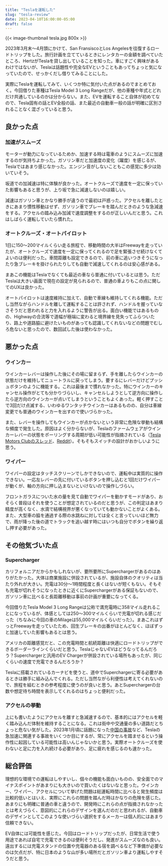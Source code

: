 ```yaml
---
title: "Teslaを運転した"
slug: "tesla-review"
date: 2023-04-10T16:00:00-05:00
draft: false
---
```


{{< image-thumbnail tesla.jpg 800x >}}

2023年3月末～4月頭にかけて、San FransiscoとLos Angelesを往復するロードトリップをした。旅行計画を立てているときにレンタカーの金額を調べていたところ、HertzがTeslaを貸し出していることを知った。車にすごく興味があるわけではないが、Teslaは話題性や完全なEVということもあってちょっと気になっていたので、せっかくだし借りてみることにした。

<!--more-->

実際にTeslaを運転してみて、いくつか特に気付いた点があるのでまとめておく。今回借りた車種はTesla Model 3 Long Rangeだが、他の車種や年式とどれだけ共通しているのかは分からない。また、EVを運転すること自体が初めてなので、Tesla固有の話とEV全般の話、また最近の自動車一般の話が明確に区別されることなく混ざっていると思う。

## 良かった点

### 加速がスムーズ

モーターが動力になっているためか、加速する時は電車のようにスムーズに加速するのが気持ちよかった。ガソリン車だと加速度の変化（躍度）を感じるが、Teslaではあまり感じなかった。エンジン音がしないこともこの感覚に多少は効いていそう。

坂道での加減速は特に体験が良かった。オートクルーズで速度を一定に保っていた影響もあると思うが、上り坂で急に減速しないのは嬉しい。

減速はガソリン車とかなり勝手が違うので最初は戸惑った。アクセルを離したときにあまり慣性移動はせず、ガソリン車でブレーキを踏んだときのような急減速をする。アクセルの踏み込み加減で速度調整をするのが正しいんだと思う。これはしばらく運転していたら慣れた。

### オートクルーズ・オートパイロット

1日に150～200マイルくらい走る旅程で、移動時間の大半はFreewayを走っていたが、オートクルーズで速度を一定に保ってくれるので足を緊張させ続けなくてよいのは便利だった。車間距離も設定できるので、前の車に追いつきそうになったり急ブレーキを掛けられたりしても自動で減速してくれるのは安心感がある。

まあこの機能はTeslaでなくても最近の車なら普通に付いているとは思う。ただTeslaは大きい画面で現在の設定が見られるので、普通の車よりもこの点に関してのUXは良かった。

オートパイロットは速度維持に加えて、自動で車線も維持してくれる機能。ただし当然ながらハンドルを離して運転することは許されず、ハンドルを握っていなさそうだと思われると力を入れるように警告が出る。面白い機能ではあるものの、Highwayの合流等で道幅が極端に変わると境界線を見失ってふらついたり、路上や道路脇に避けたいものがあっても認識してくれないなどの問題でむしろ危ないと思ったので、数回試した後は使わなかった。

## 悪かった点

### ウインカー

ウインカーレバーは操作した後にその場に留まらず、手を離したらウインカーの状態だけを維持してニュートラルに戻ってしまう。要するにレバーだけどプッシュボタンのように機能する。これは最後まで慣れなかった。特にウインカーのキャンセル操作がとても分かりづらいし、キャンセルしようとして逆方向に操作したら逆方向のウインカーが点いてしまうということもよくあった。軽く押すことで3回だけ点滅する、いわゆるワンタッチウインカーはあるものの、自分は車線変更でも普通のウインカーを出すので使いづらかった。

また、レバーを操作してもウインカーが点かないという非常に危険な挙動も結構な頻度で発生した。原因はよく分からないが、Teslaのファームウェアがウインカーレバーの状態をポーリングする周期が低い可能性が指摘されている（[Tesla Motors Clubのスレッド](https://teslamotorsclub.com/tmc/posts/6133953/)、[Reddit](https://www.reddit.com/r/RealTesla/comments/x2du17/turn_signals_in_the_tesla_doesnt_always_register/)）。そもそもスイッチの設計がおかしいように思う。

### ワイパー

ワイパーの設定はタッチスクリーンでしかできないので、運転中は実質的に操作できない。一応左レバーの先に付いているボタンを押し込むと1回だけワイパーが動くが、軸の方向に押し込まないといけないので操作しづらい。

フロントガラスについた水の量を見て自動でワイパーを動かすモードがあり、おそらく普段はそれを使うことが想定されているのだと思うが、この判定はあまり精度が高くなく、水滴で結構視界が悪くなっていても動かないことがよくある。また、大型車の脇を通過する際の水跳ねに対しては全くと言っていいほど無力で、雨が降った後の道でトラックを追い越す時にはいつも自分でボタンを繰り返し押す必要があった。

## その他気づいた点

### Supercharger

カリフォルニアだからかもしれないが、要所要所にSuperchargerがあるのはありがたかった。大体は商業施設に併設されているが、施設自体のクオリティは当たり外れが大きい。充電は30分～1時間程度と長くはないが短くもない。そもそも充電が切れそうになったときに近くにSuperchargerがある保証もないので、ガソリン車に比べると長距離移動は事前の計画が重要になってくる。

今回借りたTesla Model 3 Long Rangeは公称で満充電時に358マイル走れることになっているが、体感としては250～300マイルくらいで充電が切れる感じだった（ちなみに今回の車のMilageは55,000マイルくらいだった）。まあこれはずっとFreewayを走っていたため、回生ブレーキの出番がほとんどなく、ほぼずっと加速していた影響もあるとは思う。

アメリカの距離感覚だと、この充電時間と航続距離は快適にロードトリップができるボーダーラインくらいだと思う。TeslaじゃないEVはどうなってるんだろう？Superchargerと汎用のEV Chargerが併設されている場所もあったが、同じくらいの速度で充電できるんだろうか？

Teslaに搭載されているカーナビを使うと、道中でSuperchargerに寄る必要があるときは勝手に組み込んでくれる。ただし当然ながら利便性は考えてくれないので、旅程を組むときの参考程度に使うのが良いと思う。あとSuperchargerの台数や想定待ち時間を表示してくれるのはちょっと便利だった。

### アクセルの挙動

上にも書いたようにアクセルを離すと急減速するので、基本的にはアクセルを軽く踏み込んだ体制を維持することになる。これは街中や交通量の多い道路だとちょっと危ない気がした。2023年1月頃に話題になった[中国の事故](https://www.teslarati.com/fatal-tesla-model-y-crash-investigation-accelerator-pressed-viral-video/)など、Teslaの急加速に関連する事故をいくつか目にするが、常にアクセルを踏ませるという操作性に起因している可能性は高いんじゃないかと思う。実際オートクルーズを使わないと足に力を入れ続ける必要があり、足に疲れを感じるのも速かった。

## 総合評価

理想的な環境での運転はしやすいし、個々の機能も面白いものの、安全面でのマイナスポイントがあまりにも大きいので買いたくはないなと思った。ウインカー、ワイパー、アクセルについて挙げた問題は総運転時間に比べると発生頻度は比較的低いとはいえ、実際にこれらの問題を踏んだ時はかなりの危険を感じた。あまりにも明確に普通の車と違うので、開発時にこれらの点が指摘されなかったとは考えづらく、意図的にこれらのデザインを選んだのだと思われるが、自動車のデザインとしてこのような使いづらい選択をするメーカーは個人的にはあまり信頼できない。

EV自体には可能性を感じた。今回はロードトリップだったが、日常生活で使う用途であれば自宅で充電できるのは便利そうだし、発進がスムーズなのも良い。遠出するには充電スタンドの位置や充電器のある宿を調べるなど下準備が必要なのは欠点だが、特に日本のような山が多い場所だとガソリン車より運転しやすそうだと思う。